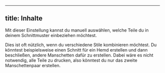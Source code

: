 ***

## title: Inhalte

Mit dieser Einstellung kannst du manuell auswählen, welche Teile du in deinem Schnittmuster einbeziehen möchtest.

Dies ist oft nützlich, wenn du verschiedene Stile kombinieren möchtest. Du könntest beispielsweise einen Schnitt für ein Hemd erstellen und dann beschließen, andere Manschetten dafür zu erstellen. Dabei wäre es nicht notwendig, alle Teile zu drucken, also könntest du nur das zweite Manschettenpaar erstellen.
